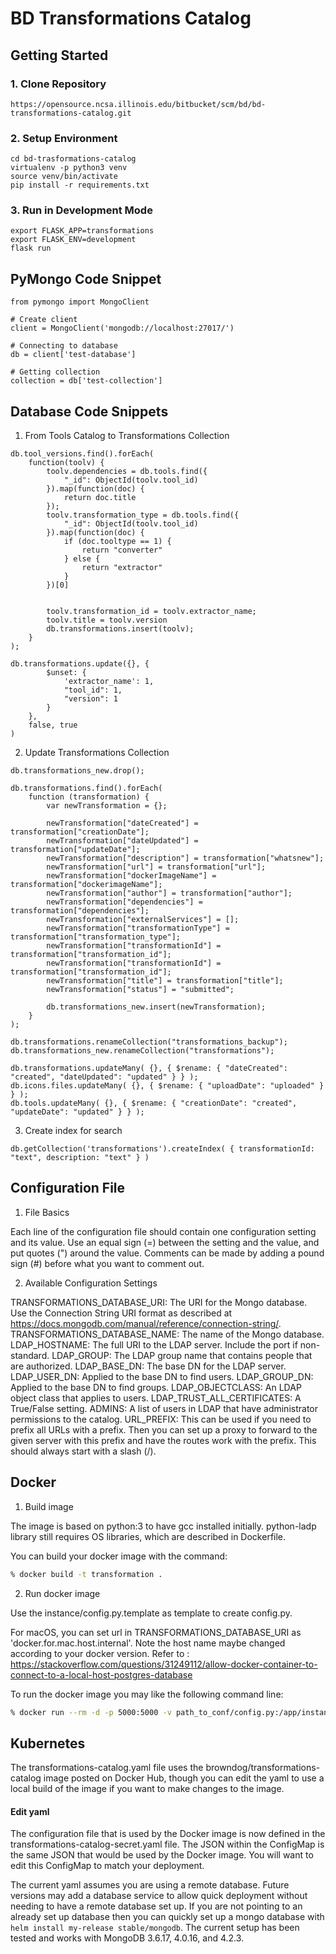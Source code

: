 # BD Transformations Catalog


## Getting Started

### 1. Clone Repository
```
https://opensource.ncsa.illinois.edu/bitbucket/scm/bd/bd-transformations-catalog.git
```

### 2. Setup Environment
```
cd bd-trasformations-catalog
virtualenv -p python3 venv
source venv/bin/activate
pip install -r requirements.txt
```

### 3. Run in Development Mode

```
export FLASK_APP=transformations
export FLASK_ENV=development
flask run
```

## PyMongo Code Snippet

```
from pymongo import MongoClient

# Create client
client = MongoClient('mongodb://localhost:27017/')

# Connecting to database
db = client['test-database']

# Getting collection
collection = db['test-collection']

```

## Database Code Snippets

1. From Tools Catalog to Transformations Collection
```
db.tool_versions.find().forEach(
    function(toolv) {
        toolv.dependencies = db.tools.find({
            "_id": ObjectId(toolv.tool_id)
        }).map(function(doc) {
            return doc.title
        });
        toolv.transformation_type = db.tools.find({
            "_id": ObjectId(toolv.tool_id)
        }).map(function(doc) {
            if (doc.tooltype == 1) {
                return "converter"
            } else {
                return "extractor"
            }
        })[0]


        toolv.transformation_id = toolv.extractor_name;
        toolv.title = toolv.version
        db.transformations.insert(toolv);
    }
);

db.transformations.update({}, {
        $unset: {
            'extractor_name': 1,
            "tool_id": 1,
            "version": 1
        }
    },
    false, true
)
```
2. Update Transformations Collection

```
db.transformations_new.drop();

db.transformations.find().forEach(
    function (transformation) {
    	var newTransformation = {};

    	newTransformation["dateCreated"] = transformation["creationDate"];
    	newTransformation["dateUpdated"] = transformation["updateDate"];
    	newTransformation["description"] = transformation["whatsnew"];
    	newTransformation["url"] = transformation["url"];
    	newTransformation["dockerImageName"] = transformation["dockerimageName"];
    	newTransformation["author"] = transformation["author"];
    	newTransformation["dependencies"] = transformation["dependencies"];
    	newTransformation["externalServices"] = [];
    	newTransformation["transformationType"] = transformation["transformation_type"];
    	newTransformation["transformationId"] = transformation["transformation_id"];
    	newTransformation["transformationId"] = transformation["transformation_id"];
    	newTransformation["title"] = transformation["title"];
    	newTransformation["status"] = "submitted";

    	db.transformations_new.insert(newTransformation);
    }
);

db.transformations.renameCollection("transformations_backup");
db.transformations_new.renameCollection("transformations");

db.transformations.updateMany( {}, { $rename: { "dateCreated": "created", "dateUpdated": "updated" } } );
db.icons.files.updateMany( {}, { $rename: { "uploadDate": "uploaded" } } );
db.tools.updateMany( {}, { $rename: { "creationDate": "created", "updateDate": "updated" } } );

```

3. Create index for search

```
db.getCollection('transformations').createIndex( { transformationId: "text", description: "text" } )
```

## Configuration File

1. File Basics

Each line of the configuration file should contain one configuration setting and its value. Use an equal sign (=) between the setting and the value, and put quotes (") around the value. Comments can be made by adding a pound sign (#) before what you want to comment out.

2. Available Configuration Settings

TRANSFORMATIONS_DATABASE_URI: The URI for the Mongo database. Use the Connection String URI format as described at https://docs.mongodb.com/manual/reference/connection-string/.
TRANSFORMATIONS_DATABASE_NAME: The name of the Mongo database.
LDAP_HOSTNAME: The full URI to the LDAP server. Include the port if non-standard.
LDAP_GROUP: The LDAP group name that contains people that are authorized.
LDAP_BASE_DN: The base DN for the LDAP server.
LDAP_USER_DN: Applied to the base DN to find users.
LDAP_GROUP_DN: Applied to the base DN to find groups.
LDAP_OBJECTCLASS: An LDAP object class that applies to users.
LDAP_TRUST_ALL_CERTIFICATES: A True/False setting.
ADMINS: A list of users in LDAP that have administrator permissions to the catalog.
URL_PREFIX: This can be used if you need to prefix all URLs with a prefix. Then you can set up a proxy to forward to the given server with this prefix and have the routes work with the prefix. This should always start with a slash (/).

## Docker

1. Build image

The image is based on python:3 to have gcc installed initially. python-ladp library still requires OS libraries, which are described in Dockerfile.

You can build your docker image with the command:
```bash
% docker build -t transformation .
```

2. Run docker image

Use the instance/config.py.template as template to create config.py.

For macOS, you can set url in TRANSFORMATIONS_DATABASE_URI as 'docker.for.mac.host.internal'. Note the host name maybe changed according to your docker version.
Refer to : https://stackoverflow.com/questions/31249112/allow-docker-container-to-connect-to-a-local-host-postgres-database

To run the docker image you may like the following command line:
```bash
% docker run --rm -d -p 5000:5000 -v path_to_conf/config.py:/app/instance/config.py transformation
```

## Kubernetes

The transformations-catalog.yaml file uses the browndog/transformations-catalog image posted on Docker Hub, though you can edit the yaml to use a local build of the image if you want to make changes to the image.

#### Edit yaml
The configuration file that is used by the Docker image is now defined in the transformations-catalog-secret.yaml file. The JSON within the ConfigMap is the same JSON that would be used by the Docker image. You will want to edit this ConfigMap to match your deployment.

The current yaml assumes you are using a remote database. Future versions may add a database service to allow quick deployment without needing to have a remote database set up. If you are not pointing to an already set up database then you can quickly set up a mongo database with `helm install my-release stable/mongodb`. The current setup has been tested and works with MongoDB 3.6.17, 4.0.16, and 4.2.3.
